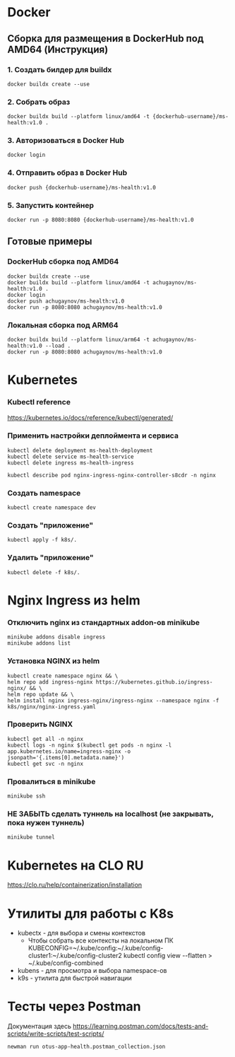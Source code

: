 # Docker

## Сборка для размещения в DockerHub под AMD64 (Инструкция)
### 1. Создать билдер для buildx
```shell
docker buildx create --use
```

### 2. Собрать образ
```shell
docker buildx build --platform linux/amd64 -t {dockerhub-username}/ms-health:v1.0 .
```

### 3. Авторизоваться в Docker Hub
```shell
docker login
```

### 4. Отправить образ в Docker Hub
```shell
docker push {dockerhub-username}/ms-health:v1.0
```

### 5. Запустить контейнер
```shell
docker run -p 8080:8080 {dockerhub-username}/ms-health:v1.0
```


## Готовые примеры
### DockerHub сборка под AMD64
```shell
docker buildx create --use
docker buildx build --platform linux/amd64 -t achugaynov/ms-health:v1.0 .
docker login
docker push achugaynov/ms-health:v1.0
docker run -p 8080:8080 achugaynov/ms-health:v1.0
```

### Локальная сборка под ARM64
```shell
docker buildx build --platform linux/arm64 -t achugaynov/ms-health:v1.0 --load .
docker run -p 8080:8080 achugaynov/ms-health:v1.0
```


# Kubernetes
### Kubectl reference
https://kubernetes.io/docs/reference/kubectl/generated/

### Применить настройки деплоймента и сервиса
```shell
kubectl delete deployment ms-health-deployment
kubectl delete service ms-health-service
kubectl delete ingress ms-health-ingress

kubectl describe pod nginx-ingress-nginx-controller-s8cdr -n nginx
```

### Создать namespace
```shell
kubectl create namespace dev
```

### Создать "приложение"
```shell
kubectl apply -f k8s/.
```

### Удалить "приложение"
```shell
kubectl delete -f k8s/.
```


# Nginx Ingress из helm
### Отключить nginx из стандартных addon-ов minikube
```shell
minikube addons disable ingress
minikube addons list
```

### Установка NGINX из helm
```shell
kubectl create namespace nginx && \
helm repo add ingress-nginx https://kubernetes.github.io/ingress-nginx/ && \
helm repo update && \
helm install nginx ingress-nginx/ingress-nginx --namespace nginx -f k8s/nginx/nginx-ingress.yaml
```

### Проверить NGINX
```shell
kubectl get all -n nginx 
kubectl logs -n nginx $(kubectl get pods -n nginx -l app.kubernetes.io/name=ingress-nginx -o jsonpath='{.items[0].metadata.name}')
kubectl get svc -n nginx
```

### Провалиться в minikube
```shell
minikube ssh
```

### НЕ ЗАБЫТЬ сделать туннель на localhost (не закрывать, пока нужен туннель)
```shell
minikube tunnel
```

# Kubernetes на CLO RU
https://clo.ru/help/containerization/installation


# Утилиты для работы с K8s
* kubectx - для выбора и смены контекстов
  * Чтобы собрать все контексты на локальном ПК KUBECONFIG=~/.kube/config:~/.kube/config-cluster1:~/.kube/config-cluster2 kubectl config view --flatten > ~/.kube/config-combined 
* kubens - для просмотра и выбора namespace-ов
* k9s - утилита для быстрой навигации

# Тесты через Postman
Документация здесь https://learning.postman.com/docs/tests-and-scripts/write-scripts/test-scripts/
```shell
newman run otus-app-health.postman_collection.json
```